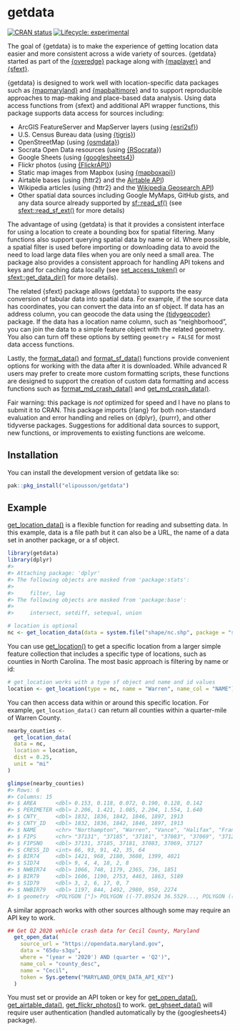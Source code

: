
<!-- README.md is generated from README.Rmd. Please edit that file -->

# getdata

<!-- badges: start -->

[![CRAN
status](https://www.r-pkg.org/badges/version/getdata)](https://CRAN.R-project.org/package=getdata)
[![Lifecycle:
experimental](https://img.shields.io/badge/lifecycle-experimental-orange.svg)](https://lifecycle.r-lib.org/articles/stages.html#experimental)

<!-- badges: end -->

The goal of {getdata} is to make the experience of getting location data
easier and more consistent across a wide variety of sources. {getdata}
started as part of the
[{overedge}](https://elipousson.github.io/overedge/) package along with
[{maplayer}](https://elipousson.github.io/maplayer/) and
[{sfext}](https://elipousson.github.io/sfext/).

{getdata} is designed to work well with location-specific data packages
such as [{mapmaryland}](https://elipousson.github.io/mapmaryland/) and
[{mapbaltimore}](https://elipousson.github.io/mapbaltimore/) and to
support reproducible approaches to map-making and place-based data
analysis. Using data access functions from {sfext} and additional API
wrapper functions, this package supports data access for sources
including:

-   ArcGIS FeatureServer and MapServer layers (using
    [{esri2sf}](https://github.com/yonghah/esri2sf))
-   U.S. Census Bureau data (using
    [{tigris}](https://github.com/walkerke/tigris))
-   OpenStreetMap (using
    [{osmdata}](https://docs.ropensci.org/osmdata/))
-   Socrata Open Data resources (using
    [{RSocrata](https://github.com/Chicago/RSocrata)})
-   Google Sheets (using
    [{googlesheets4}](https://googlesheets4.tidyverse.org/))
-   Flickr photos (using
    [{FlickrAPI}](https://koki25ando.github.io/FlickrAPI/))
-   Static map images from Mapbox (using
    [{mapboxapi}](https://walker-data.com/mapboxapi/))
-   Airtable bases (using {httr2} and the [Airtable
    API](https://airtable.com/api))
-   Wikipedia articles (using {httr2} and the [Wikipedia Geosearch
    API](https://www.mediawiki.org/wiki/Extension:GeoData))
-   Other spatial data sources including Google MyMaps, GitHub gists,
    and any data source already supported by
    [sf::read_sf()](https://r-spatial.github.io/sf/reference/st_read.html)
    (see
    [sfext::read_sf_ext()](https://elipousson.github.io/sfext/reference/read_sf_ext.html)
    for more details)

The advantage of using {getdata} is that it provides a consistent
interface for using a location to create a bounding box for spatial
filtering. Many functions also support querying spatial data by name or
id. Where possible, a spatial filter is used before importing or
downloading data to avoid the need to load large data files when you are
only need a small area. The package also provides a consistent approach
for handling API tokens and keys and for caching data locally (see
[set_access_token()](https://elipousson.github.io/getdata/reference/set_access_token.html)
or
[sfext::get_data_dir()](https://elipousson.github.io/sfext/reference/get_data_dir.html)
for more details).

The related {sfext} package allows {getdata} to supports the easy
conversion of tabular data into spatial data. For example, if the source
data has coordinates, you can convert the data into an sf object. If
data has an address column, you can geocode the data using the
[{tidygeocoder}](https://jessecambon.github.io/tidygeocoder/) package.
If the data has a location name column, such as “neighborhood”, you can
join the data to a simple feature object with the related geometry. You
also can turn off these options by setting `geometry = FALSE` for most
data access functions.

Lastly, the
[format_data()](https://elipousson.github.io/getdata/reference/format_data.html)
and
[format_sf_data()](https://elipousson.github.io/getdata/reference/format_sf_data.html)
functions provide convenient options for working with the data after it
is downloaded. While advanced R users may prefer to create more custom
formatting scripts, these functions are designed to support the creation
of custom data formatting and access functions such as
[format_md_crash_data()](https://elipousson.github.io/mapmaryland/reference/format_md_sf.html)
and
[get_md_crash_data()](https://elipousson.github.io/mapmaryland/reference/get_md_open_data.html).

Fair warning: this package is *not* optimized for speed and I have no
plans to submit it to CRAN. This package imports {rlang} for both
non-standard evaluation and error handling and relies on {dplyr},
{purrr}, and other tidyverse packages. Suggestions for additional data
sources to support, new functions, or improvements to existing functions
are welcome.

## Installation

You can install the development version of getdata like so:

``` r
pak::pkg_install("elipousson/getdata")
```

## Example

[get_location_data()](https://elipousson.github.io/getdata/reference/get_location_data.html)
is a flexible function for reading and subsetting data. In this example,
data is a file path but it can also be a URL, the name of a data set in
another package, or a sf object.

``` r
library(getdata)
library(dplyr)
#> 
#> Attaching package: 'dplyr'
#> The following objects are masked from 'package:stats':
#> 
#>     filter, lag
#> The following objects are masked from 'package:base':
#> 
#>     intersect, setdiff, setequal, union

# location is optional
nc <- get_location_data(data = system.file("shape/nc.shp", package = "sf"))
```

You can use
[get_location()](https://elipousson.github.io/getdata/reference/) to get
a specific location from a larger simple feature collection that
includes a specific type of locations, such as counties in North
Carolina. The most basic approach is filtering by name or id:

``` r
# get_location works with a type sf object and name and id values
location <- get_location(type = nc, name = "Warren", name_col = "NAME")
```

You can then access data within or around this specific location. For
example, `get_location_data()` can return all counties within a
quarter-mile of Warren County.

``` r
nearby_counties <-
  get_location_data(
  data = nc,
  location = location,
  dist = 0.25,
  unit = "mi"
)

glimpse(nearby_counties)
#> Rows: 6
#> Columns: 15
#> $ AREA      <dbl> 0.153, 0.118, 0.072, 0.190, 0.128, 0.142
#> $ PERIMETER <dbl> 2.206, 1.421, 1.085, 2.204, 1.554, 1.640
#> $ CNTY_     <dbl> 1832, 1836, 1842, 1846, 1897, 1913
#> $ CNTY_ID   <dbl> 1832, 1836, 1842, 1846, 1897, 1913
#> $ NAME      <chr> "Northampton", "Warren", "Vance", "Halifax", "Franklin", "Na…
#> $ FIPS      <chr> "37131", "37185", "37181", "37083", "37069", "37127"
#> $ FIPSNO    <dbl> 37131, 37185, 37181, 37083, 37069, 37127
#> $ CRESS_ID  <int> 66, 93, 91, 42, 35, 64
#> $ BIR74     <dbl> 1421, 968, 2180, 3608, 1399, 4021
#> $ SID74     <dbl> 9, 4, 4, 18, 2, 8
#> $ NWBIR74   <dbl> 1066, 748, 1179, 2365, 736, 1851
#> $ BIR79     <dbl> 1606, 1190, 2753, 4463, 1863, 5189
#> $ SID79     <dbl> 3, 2, 6, 17, 0, 7
#> $ NWBIR79   <dbl> 1197, 844, 1492, 2980, 950, 2274
#> $ geometry  <POLYGON [°]> POLYGON ((-77.89524 36.5529..., POLYGON ((-78.13472 36.2365.…
```

A similar approach works with other sources although some may require an
API key to work.

``` r
## Get Q2 2020 vehicle crash data for Cecil County, Maryland
  get_open_data(
    source_url = "https://opendata.maryland.gov",
    data = "65du-s3qu",
    where = "(year = '2020') AND (quarter = 'Q2')",
    name_col = "county_desc",
    name = "Cecil",
    token = Sys.getenv("MARYLAND_OPEN_DATA_API_KEY")
  )
```

You must set or provide an API token or key for
[get_open_data()](https://elipousson.github.io/getdata/reference/get_open_data.html),
[get_airtable_data()](https://elipousson.github.io/getdata/reference/get_airtable_data.html),
[get_flickr_photos()](https://elipousson.github.io/getdata/reference/get_flickr_photos.html)
to work.
[get_ghseet_data()](https://elipousson.github.io/getdata/reference/get_gsheet_data.html)
will require user authentication (handled automatically by the
{googlesheets4} package).
